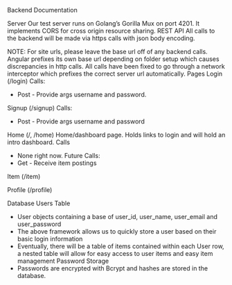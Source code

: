 ﻿Backend Documentation


Server
Our test server runs on Golang’s Gorilla Mux on port 4201. It implements CORS for cross origin resource sharing. 
REST API
All calls to the backend will be made via https calls with json body encoding. 


NOTE: For site urls, please leave the base url off of any backend calls. Angular prefixes its own base url depending on folder setup which causes discrepancies in http calls. All calls have been fixed to go through a network interceptor which prefixes the correct server url automatically.
Pages
Login (/login)
Calls:
* Post - Provide args username and password.


Signup (/signup)
Calls:
* Post - Provide args username and password


Home (/, /home)
Home/dashboard page. Holds links to login and will hold an intro dashboard.
Calls
* None right now. 
Future Calls:
* Get - Receive item postings


Item (/item)


Profile (/profile)


Database
Users Table
* User objects containing a base of user_id, user_name, user_email and user_password
* The above framework allows us to quickly store a user based on their basic login     information
* Eventually, there will be a table of items contained within each User row, a nested table will allow for easy access to user items and easy item management
Password Storage
* Passwords are encrypted with Bcrypt and hashes are stored in the database.

